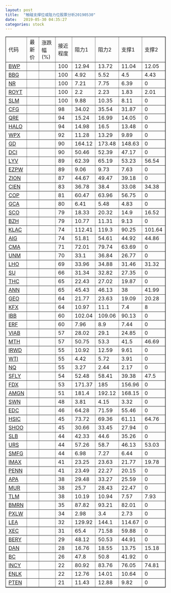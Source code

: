 ```yaml
---
layout: post
title:  "触碰支撑位或阻力位股票分析20190530"
date:   2019-05-30 04:35:27
categories: stock
---
```

<script type="text/javascript">
var stockList = []
stockList.push('gb_bwp');
stockList.push('gb_bbg');
stockList.push('gb_nr');
stockList.push('gb_royt');
stockList.push('gb_slm');
stockList.push('gb_cfg');
stockList.push('gb_qre');
stockList.push('gb_halo');
stockList.push('gb_wpx');
stockList.push('gb_gd');
stockList.push('gb_dci');
stockList.push('gb_lyv');
stockList.push('gb_ezpw');
stockList.push('gb_zion');
stockList.push('gb_cien');
stockList.push('gb_cop');
stockList.push('gb_gca');
stockList.push('gb_sco');
stockList.push('gb_bzh');
stockList.push('gb_klac');
stockList.push('gb_aig');
stockList.push('gb_cma');
stockList.push('gb_unm');
stockList.push('gb_lho');
stockList.push('gb_su');
stockList.push('gb_thc');
stockList.push('gb_ann');
stockList.push('gb_geo');
stockList.push('gb_kfx');
stockList.push('gb_ibb');
stockList.push('gb_erf');
stockList.push('gb_viab');
stockList.push('gb_mth');
stockList.push('gb_irwd');
stockList.push('gb_wti');
stockList.push('gb_nq');
stockList.push('gb_sfly');
stockList.push('gb_fdx');
stockList.push('gb_amgn');
stockList.push('gb_swn');
stockList.push('gb_edc');
stockList.push('gb_hsic');
stockList.push('gb_shoo');
stockList.push('gb_slb');
stockList.push('gb_urs');
stockList.push('gb_smfg');
stockList.push('gb_imax');
stockList.push('gb_penn');
stockList.push('gb_apa');
stockList.push('gb_mur');
stockList.push('gb_tlm');
stockList.push('gb_bmrn');
stockList.push('gb_pxlw');
stockList.push('gb_lea');
stockList.push('gb_xec');
stockList.push('gb_bery');
stockList.push('gb_dan');
stockList.push('gb_bc');
stockList.push('gb_incy');
stockList.push('gb_enlk');
stockList.push('gb_pten');
</script>
<table border="1">
 <tr>
 <td>代码</td>
 <td>最新价</td>
 <td>涨跌幅(%)</td>
 <td>接近程度</td>
 <td>阻力1</td>
 <td>阻力2</td>
 <td>支撑1</td>
 <td>支撑2</td>
</tr>
  <tr id="bwp" class="green">
  <td><a href="http://stock.finance.sina.com.cn/usstock/quotes/BWP.html" target="_blank">BWP</a></td><td></td><td></td><td>100</td><td>12.94</td><td>13.72</td><td>11.04</td><td>12.05</td></tr>
  <tr id="bbg" class="red">
  <td><a href="http://stock.finance.sina.com.cn/usstock/quotes/BBG.html" target="_blank">BBG</a></td><td></td><td></td><td>100</td><td>4.92</td><td>5.52</td><td>4.5</td><td>4.43</td></tr>
  <tr id="nr" class="red">
  <td><a href="http://stock.finance.sina.com.cn/usstock/quotes/NR.html" target="_blank">NR</a></td><td></td><td></td><td>100</td><td>7.21</td><td>7.75</td><td>6.39</td><td>0</td></tr>
  <tr id="royt" class="red">
  <td><a href="http://stock.finance.sina.com.cn/usstock/quotes/ROYT.html" target="_blank">ROYT</a></td><td></td><td></td><td>100</td><td>2.2</td><td>2.23</td><td>1.83</td><td>2.01</td></tr>
  <tr id="slm" class="red">
  <td><a href="http://stock.finance.sina.com.cn/usstock/quotes/SLM.html" target="_blank">SLM</a></td><td></td><td></td><td>100</td><td>9.88</td><td>10.35</td><td>8.11</td><td>0</td></tr>
  <tr id="cfg" class="red">
  <td><a href="http://stock.finance.sina.com.cn/usstock/quotes/CFG.html" target="_blank">CFG</a></td><td></td><td></td><td>98</td><td>34.02</td><td>35.54</td><td>31.87</td><td>0</td></tr>
  <tr id="qre" class="red">
  <td><a href="http://stock.finance.sina.com.cn/usstock/quotes/QRE.html" target="_blank">QRE</a></td><td></td><td></td><td>94</td><td>15.24</td><td>16.99</td><td>14.05</td><td>0</td></tr>
  <tr id="halo" class="red">
  <td><a href="http://stock.finance.sina.com.cn/usstock/quotes/HALO.html" target="_blank">HALO</a></td><td></td><td></td><td>94</td><td>14.98</td><td>16.5</td><td>13.48</td><td>0</td></tr>
  <tr id="wpx" class="red">
  <td><a href="http://stock.finance.sina.com.cn/usstock/quotes/WPX.html" target="_blank">WPX</a></td><td></td><td></td><td>92</td><td>11.28</td><td>13.29</td><td>9.89</td><td>0</td></tr>
  <tr id="gd" class="red">
  <td><a href="http://stock.finance.sina.com.cn/usstock/quotes/GD.html" target="_blank">GD</a></td><td></td><td></td><td>90</td><td>164.12</td><td>173.48</td><td>148.63</td><td>0</td></tr>
  <tr id="dci" class="green">
  <td><a href="http://stock.finance.sina.com.cn/usstock/quotes/DCI.html" target="_blank">DCI</a></td><td></td><td></td><td>90</td><td>50.46</td><td>52.39</td><td>47.17</td><td>0</td></tr>
  <tr id="lyv" class="red">
  <td><a href="http://stock.finance.sina.com.cn/usstock/quotes/LYV.html" target="_blank">LYV</a></td><td></td><td></td><td>89</td><td>62.39</td><td>65.19</td><td>53.23</td><td>56.54</td></tr>
  <tr id="ezpw" class="red">
  <td><a href="http://stock.finance.sina.com.cn/usstock/quotes/EZPW.html" target="_blank">EZPW</a></td><td></td><td></td><td>89</td><td>9.06</td><td>9.73</td><td>7.63</td><td>0</td></tr>
  <tr id="zion" class="red">
  <td><a href="http://stock.finance.sina.com.cn/usstock/quotes/ZION.html" target="_blank">ZION</a></td><td></td><td></td><td>87</td><td>44.67</td><td>49.47</td><td>39.18</td><td>0</td></tr>
  <tr id="cien" class="green">
  <td><a href="http://stock.finance.sina.com.cn/usstock/quotes/CIEN.html" target="_blank">CIEN</a></td><td></td><td></td><td>83</td><td>36.78</td><td>38.4</td><td>33.08</td><td>34.38</td></tr>
  <tr id="cop" class="red">
  <td><a href="http://stock.finance.sina.com.cn/usstock/quotes/COP.html" target="_blank">COP</a></td><td></td><td></td><td>81</td><td>60.47</td><td>63.96</td><td>56.75</td><td>0</td></tr>
  <tr id="gca" class="green">
  <td><a href="http://stock.finance.sina.com.cn/usstock/quotes/GCA.html" target="_blank">GCA</a></td><td></td><td></td><td>80</td><td>6.41</td><td>5.48</td><td>4.83</td><td>0</td></tr>
  <tr id="sco" class="red">
  <td><a href="http://stock.finance.sina.com.cn/usstock/quotes/SCO.html" target="_blank">SCO</a></td><td></td><td></td><td>79</td><td>18.33</td><td>20.32</td><td>14.9</td><td>16.52</td></tr>
  <tr id="bzh" class="green">
  <td><a href="http://stock.finance.sina.com.cn/usstock/quotes/BZH.html" target="_blank">BZH</a></td><td></td><td></td><td>79</td><td>10.77</td><td>11.31</td><td>9.13</td><td>0</td></tr>
  <tr id="klac" class="green">
  <td><a href="http://stock.finance.sina.com.cn/usstock/quotes/KLAC.html" target="_blank">KLAC</a></td><td></td><td></td><td>74</td><td>112.41</td><td>119.3</td><td>90.25</td><td>101.64</td></tr>
  <tr id="aig" class="red">
  <td><a href="http://stock.finance.sina.com.cn/usstock/quotes/AIG.html" target="_blank">AIG</a></td><td></td><td></td><td>74</td><td>51.81</td><td>54.61</td><td>44.92</td><td>44.86</td></tr>
  <tr id="cma" class="red">
  <td><a href="http://stock.finance.sina.com.cn/usstock/quotes/CMA.html" target="_blank">CMA</a></td><td></td><td></td><td>71</td><td>72.01</td><td>79.74</td><td>63.69</td><td>0</td></tr>
  <tr id="unm" class="red">
  <td><a href="http://stock.finance.sina.com.cn/usstock/quotes/UNM.html" target="_blank">UNM</a></td><td></td><td></td><td>70</td><td>33.1</td><td>36.84</td><td>26.77</td><td>0</td></tr>
  <tr id="lho" class="green">
  <td><a href="http://stock.finance.sina.com.cn/usstock/quotes/LHO.html" target="_blank">LHO</a></td><td></td><td></td><td>69</td><td>33.96</td><td>34.88</td><td>31.46</td><td>31.32</td></tr>
  <tr id="su" class="red">
  <td><a href="http://stock.finance.sina.com.cn/usstock/quotes/SU.html" target="_blank">SU</a></td><td></td><td></td><td>66</td><td>31.34</td><td>32.82</td><td>27.35</td><td>0</td></tr>
  <tr id="thc" class="green">
  <td><a href="http://stock.finance.sina.com.cn/usstock/quotes/THC.html" target="_blank">THC</a></td><td></td><td></td><td>65</td><td>22.43</td><td>27.02</td><td>19.87</td><td>0</td></tr>
  <tr id="ann" class="red">
  <td><a href="http://stock.finance.sina.com.cn/usstock/quotes/ANN.html" target="_blank">ANN</a></td><td></td><td></td><td>65</td><td>45.43</td><td>46.13</td><td>38</td><td>41.99</td></tr>
  <tr id="geo" class="red">
  <td><a href="http://stock.finance.sina.com.cn/usstock/quotes/GEO.html" target="_blank">GEO</a></td><td></td><td></td><td>64</td><td>21.77</td><td>23.63</td><td>19.09</td><td>20.28</td></tr>
  <tr id="kfx" class="green">
  <td><a href="http://stock.finance.sina.com.cn/usstock/quotes/KFX.html" target="_blank">KFX</a></td><td></td><td></td><td>64</td><td>10.97</td><td>11.1</td><td>7.4</td><td>8</td></tr>
  <tr id="ibb" class="red">
  <td><a href="http://stock.finance.sina.com.cn/usstock/quotes/IBB.html" target="_blank">IBB</a></td><td></td><td></td><td>60</td><td>102.04</td><td>109.06</td><td>90.13</td><td>0</td></tr>
  <tr id="erf" class="green">
  <td><a href="http://stock.finance.sina.com.cn/usstock/quotes/ERF.html" target="_blank">ERF</a></td><td></td><td></td><td>60</td><td>7.96</td><td>8.9</td><td>7.44</td><td>0</td></tr>
  <tr id="viab" class="red">
  <td><a href="http://stock.finance.sina.com.cn/usstock/quotes/VIAB.html" target="_blank">VIAB</a></td><td></td><td></td><td>57</td><td>28.02</td><td>29.1</td><td>24.85</td><td>0</td></tr>
  <tr id="mth" class="red">
  <td><a href="http://stock.finance.sina.com.cn/usstock/quotes/MTH.html" target="_blank">MTH</a></td><td></td><td></td><td>57</td><td>50.75</td><td>53.3</td><td>41.5</td><td>46.69</td></tr>
  <tr id="irwd" class="red">
  <td><a href="http://stock.finance.sina.com.cn/usstock/quotes/IRWD.html" target="_blank">IRWD</a></td><td></td><td></td><td>55</td><td>10.92</td><td>12.59</td><td>9.61</td><td>0</td></tr>
  <tr id="wti" class="red">
  <td><a href="http://stock.finance.sina.com.cn/usstock/quotes/WTI.html" target="_blank">WTI</a></td><td></td><td></td><td>55</td><td>4.42</td><td>5.72</td><td>3.91</td><td>0</td></tr>
  <tr id="nq" class="green">
  <td><a href="http://stock.finance.sina.com.cn/usstock/quotes/NQ.html" target="_blank">NQ</a></td><td></td><td></td><td>55</td><td>3.27</td><td>2.44</td><td>2.17</td><td>0</td></tr>
  <tr id="sfly" class="green">
  <td><a href="http://stock.finance.sina.com.cn/usstock/quotes/SFLY.html" target="_blank">SFLY</a></td><td></td><td></td><td>54</td><td>52.48</td><td>58.41</td><td>39.38</td><td>47.5</td></tr>
  <tr id="fdx" class="green">
  <td><a href="http://stock.finance.sina.com.cn/usstock/quotes/FDX.html" target="_blank">FDX</a></td><td></td><td></td><td>53</td><td>171.37</td><td>185</td><td>156.96</td><td>0</td></tr>
  <tr id="amgn" class="green">
  <td><a href="http://stock.finance.sina.com.cn/usstock/quotes/AMGN.html" target="_blank">AMGN</a></td><td></td><td></td><td>51</td><td>181.4</td><td>192.12</td><td>168.15</td><td>0</td></tr>
  <tr id="swn" class="green">
  <td><a href="http://stock.finance.sina.com.cn/usstock/quotes/SWN.html" target="_blank">SWN</a></td><td></td><td></td><td>48</td><td>3.81</td><td>4.15</td><td>3.32</td><td>0</td></tr>
  <tr id="edc" class="green">
  <td><a href="http://stock.finance.sina.com.cn/usstock/quotes/EDC.html" target="_blank">EDC</a></td><td></td><td></td><td>46</td><td>64.28</td><td>71.59</td><td>55.46</td><td>0</td></tr>
  <tr id="hsic" class="green">
  <td><a href="http://stock.finance.sina.com.cn/usstock/quotes/HSIC.html" target="_blank">HSIC</a></td><td></td><td></td><td>45</td><td>73.72</td><td>69.36</td><td>61.11</td><td>64.76</td></tr>
  <tr id="shoo" class="red">
  <td><a href="http://stock.finance.sina.com.cn/usstock/quotes/SHOO.html" target="_blank">SHOO</a></td><td></td><td></td><td>45</td><td>30.66</td><td>33.45</td><td>27.94</td><td>0</td></tr>
  <tr id="slb" class="green">
  <td><a href="http://stock.finance.sina.com.cn/usstock/quotes/SLB.html" target="_blank">SLB</a></td><td></td><td></td><td>44</td><td>42.33</td><td>44.6</td><td>35.26</td><td>0</td></tr>
  <tr id="urs" class="green">
  <td><a href="http://stock.finance.sina.com.cn/usstock/quotes/URS.html" target="_blank">URS</a></td><td></td><td></td><td>44</td><td>57.26</td><td>58.7</td><td>46.13</td><td>53.03</td></tr>
  <tr id="smfg" class="green">
  <td><a href="http://stock.finance.sina.com.cn/usstock/quotes/SMFG.html" target="_blank">SMFG</a></td><td></td><td></td><td>44</td><td>6.98</td><td>7.27</td><td>6.44</td><td>0</td></tr>
  <tr id="imax" class="green">
  <td><a href="http://stock.finance.sina.com.cn/usstock/quotes/IMAX.html" target="_blank">IMAX</a></td><td></td><td></td><td>41</td><td>23.25</td><td>23.63</td><td>21.77</td><td>19.78</td></tr>
  <tr id="penn" class="green">
  <td><a href="http://stock.finance.sina.com.cn/usstock/quotes/PENN.html" target="_blank">PENN</a></td><td></td><td></td><td>41</td><td>23.49</td><td>22.27</td><td>20.15</td><td>0</td></tr>
  <tr id="apa" class="green">
  <td><a href="http://stock.finance.sina.com.cn/usstock/quotes/APA.html" target="_blank">APA</a></td><td></td><td></td><td>38</td><td>29.48</td><td>33.27</td><td>25.59</td><td>0</td></tr>
  <tr id="mur" class="red">
  <td><a href="http://stock.finance.sina.com.cn/usstock/quotes/MUR.html" target="_blank">MUR</a></td><td></td><td></td><td>38</td><td>25.7</td><td>28.43</td><td>22.47</td><td>0</td></tr>
  <tr id="tlm" class="green">
  <td><a href="http://stock.finance.sina.com.cn/usstock/quotes/TLM.html" target="_blank">TLM</a></td><td></td><td></td><td>38</td><td>10.19</td><td>10.94</td><td>7.57</td><td>7.93</td></tr>
  <tr id="bmrn" class="green">
  <td><a href="http://stock.finance.sina.com.cn/usstock/quotes/BMRN.html" target="_blank">BMRN</a></td><td></td><td></td><td>35</td><td>87.82</td><td>93.21</td><td>82.01</td><td>0</td></tr>
  <tr id="pxlw" class="red">
  <td><a href="http://stock.finance.sina.com.cn/usstock/quotes/PXLW.html" target="_blank">PXLW</a></td><td></td><td></td><td>34</td><td>2.98</td><td>3.4</td><td>2.73</td><td>0</td></tr>
  <tr id="lea" class="red">
  <td><a href="http://stock.finance.sina.com.cn/usstock/quotes/LEA.html" target="_blank">LEA</a></td><td></td><td></td><td>32</td><td>129.92</td><td>144.1</td><td>114.67</td><td>0</td></tr>
  <tr id="xec" class="green">
  <td><a href="http://stock.finance.sina.com.cn/usstock/quotes/XEC.html" target="_blank">XEC</a></td><td></td><td></td><td>31</td><td>65.4</td><td>71.58</td><td>59.88</td><td>0</td></tr>
  <tr id="bery" class="red">
  <td><a href="http://stock.finance.sina.com.cn/usstock/quotes/BERY.html" target="_blank">BERY</a></td><td></td><td></td><td>29</td><td>48.12</td><td>50.53</td><td>44.91</td><td>0</td></tr>
  <tr id="dan" class="green">
  <td><a href="http://stock.finance.sina.com.cn/usstock/quotes/DAN.html" target="_blank">DAN</a></td><td></td><td></td><td>28</td><td>16.76</td><td>18.55</td><td>13.75</td><td>15.18</td></tr>
  <tr id="bc" class="green">
  <td><a href="http://stock.finance.sina.com.cn/usstock/quotes/BC.html" target="_blank">BC</a></td><td></td><td></td><td>26</td><td>47.8</td><td>50.8</td><td>41.92</td><td>0</td></tr>
  <tr id="incy" class="red">
  <td><a href="http://stock.finance.sina.com.cn/usstock/quotes/INCY.html" target="_blank">INCY</a></td><td></td><td></td><td>22</td><td>80.92</td><td>83.76</td><td>76.05</td><td>74.81</td></tr>
  <tr id="enlk" class="red">
  <td><a href="http://stock.finance.sina.com.cn/usstock/quotes/ENLK.html" target="_blank">ENLK</a></td><td></td><td></td><td>22</td><td>12.76</td><td>14.01</td><td>10.64</td><td>0</td></tr>
  <tr id="pten" class="red">
  <td><a href="http://stock.finance.sina.com.cn/usstock/quotes/PTEN.html" target="_blank">PTEN</a></td><td></td><td></td><td>21</td><td>11.43</td><td>12.88</td><td>9.82</td><td>0</td></tr>
</table>
